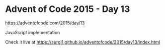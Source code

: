 # Advent of Code 2015 - Day 13

https://adventofcode.com/2015/day/13

JavaScript implementation

Check it live at https://surgi1.github.io/adventofcode/2015/day13/index.html